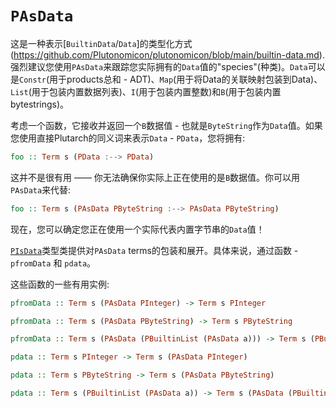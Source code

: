 # `PAsData`

这是一种表示[`BuiltinData`/`Data`]的类型化方式(https://github.com/Plutonomicon/plutonomicon/blob/main/builtin-data.md). 强烈建议您使用`PAsData`来跟踪您实际拥有的`Data`值的"species"(种类)。`Data`可以是`Constr`(用于products总和 - ADT)、`Map`(用于将Data的关联映射包装到Data)、`List`(用于包装内置数据列表)、`I`(用于包装内置整数)和`B`(用于包装内置bytestrings)。

考虑一个函数，它接收并返回一个`B`数据值 - 也就是`ByteString`作为`Data`值。如果您使用直接Plutarch的同义词来表示`Data` - `PData`，您将拥有:

```hs
foo :: Term s (PData :--> PData)
```

这并不是很有用 —— 你无法确保你实际上正在使用的是`B`数据值。你可以用`PAsData`来代替:

```hs
foo :: Term s (PAsData PByteString :--> PAsData PByteString)
```

现在，您可以确定您正在使用一个实际代表内置字节串的`Data`值！

[`PIsData`](./../Typeclasses/PIsData.md)类型类提供对`PAsData` terms的包装和展开。具体来说，通过函数 - `pfromData` 和 `pdata`。

这些函数的一些有用实例:

```hs
pfromData :: Term s (PAsData PInteger) -> Term s PInteger

pfromData :: Term s (PAsData PByteString) -> Term s PByteString

pfromData :: Term s (PAsData (PBuiltinList (PAsData a))) -> Term s (PBuiltinList (PAsData a))

pdata :: Term s PInteger -> Term s (PAsData PInteger)

pdata :: Term s PByteString -> Term s (PAsData PByteString)

pdata :: Term s (PBuiltinList (PAsData a)) -> Term s (PAsData (PBuiltinList (PAsData a)))
```
